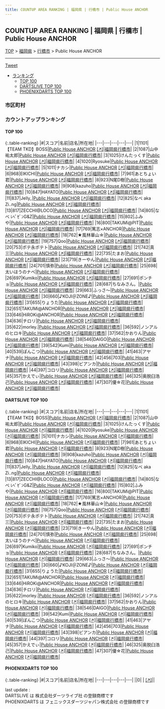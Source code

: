 ```yaml
---
title: COUNTUP AREA RANKING | 福岡県 | 行橋市 | Public House ANCHOR
---
```

## COUNTUP AREA RANKING | 福岡県 | 行橋市 | Public House ANCHOR

[TOP](/darts/rank/) > [福岡県](/darts/rank/福岡県/) > [行橋市](/darts/rank/福岡県/行橋市/) > Public House ANCHOR

___

<a href="https://twitter.com/share?ref_src=twsrc%5Etfw" data-text="COUNTUP AREA RANKING | 福岡県行橋市Public House ANCHOR" class="twitter-share-button" data-hashtags="DARTSLIVE,PHOENIXDARTS,darts,ダーツ" data-show-count="false">Tweet</a>

* [ランキング](#カウントアップランキング)
    * [TOP 100](#top-100)
    * [DARTSLIVE TOP 100](#dartslive-top-100)
    * [PHOENIXDARTS TOP 100](#phoenixdarts-top-100)

### 市区町村

<ul>

</ul>

### カウントアップランキング

#### TOP 100



{:.table-ranking}
|#|スコア|名前|店名|所在地|
|---|---|---|---|---|
|1|1101|<span class="rank-name-dl">【TEAM TKD】BOSS</span>|<a href="/darts/rank/shops/357ba635ce35b5da28032249b44395af.html">Public House ANCHOR</a> <a href="https://search.dartslive.com/jp/shop/357ba635ce35b5da28032249b44395af">[↗]</a>|<a href="/darts/rank/福岡県/行橋市">福岡県行橋市</a>|
|2|1087|<span class="rank-name-dl">山中 祐太郎</span>|<a href="/darts/rank/shops/357ba635ce35b5da28032249b44395af.html">Public House ANCHOR</a> <a href="https://search.dartslive.com/jp/shop/357ba635ce35b5da28032249b44395af">[↗]</a>|<a href="/darts/rank/福岡県/行橋市">福岡県行橋市</a>|
|3|1025|<span class="rank-name-dl">けんたっくす</span>|<a href="/darts/rank/shops/357ba635ce35b5da28032249b44395af.html">Public House ANCHOR</a> <a href="https://search.dartslive.com/jp/shop/357ba635ce35b5da28032249b44395af">[↗]</a>|<a href="/darts/rank/福岡県/行橋市">福岡県行橋市</a>|
|4|1020|<span class="rank-name-dl">Ryosuke</span>|<a href="/darts/rank/shops/357ba635ce35b5da28032249b44395af.html">Public House ANCHOR</a> <a href="https://search.dartslive.com/jp/shop/357ba635ce35b5da28032249b44395af">[↗]</a>|<a href="/darts/rank/福岡県/行橋市">福岡県行橋市</a>|
|5|1011|<span class="rank-name-dl">ナカシ</span>|<a href="/darts/rank/shops/357ba635ce35b5da28032249b44395af.html">Public House ANCHOR</a> <a href="https://search.dartslive.com/jp/shop/357ba635ce35b5da28032249b44395af">[↗]</a>|<a href="/darts/rank/福岡県/行橋市">福岡県行橋市</a>|
|6|968|<span class="rank-name-dl">EIKICHI</span>|<a href="/darts/rank/shops/357ba635ce35b5da28032249b44395af.html">Public House ANCHOR</a> <a href="https://search.dartslive.com/jp/shop/357ba635ce35b5da28032249b44395af">[↗]</a>|<a href="/darts/rank/福岡県/行橋市">福岡県行橋市</a>|
|7|961|<span class="rank-name-dl">あとちょい君</span>|<a href="/darts/rank/shops/357ba635ce35b5da28032249b44395af.html">Public House ANCHOR</a> <a href="https://search.dartslive.com/jp/shop/357ba635ce35b5da28032249b44395af">[↗]</a>|<a href="/darts/rank/福岡県/行橋市">福岡県行橋市</a>|
|8|923|<span class="rank-name-dl">N尾D樹</span>|<a href="/darts/rank/shops/357ba635ce35b5da28032249b44395af.html">Public House ANCHOR</a> <a href="https://search.dartslive.com/jp/shop/357ba635ce35b5da28032249b44395af">[↗]</a>|<a href="/darts/rank/福岡県/行橋市">福岡県行橋市</a>|
|9|908|<span class="rank-name-dl">kazuho</span>|<a href="/darts/rank/shops/357ba635ce35b5da28032249b44395af.html">Public House ANCHOR</a> <a href="https://search.dartslive.com/jp/shop/357ba635ce35b5da28032249b44395af">[↗]</a>|<a href="/darts/rank/福岡県/行橋市">福岡県行橋市</a>|
|10|847|<span class="rank-name-dl">HAYATO</span>|<a href="/darts/rank/shops/357ba635ce35b5da28032249b44395af.html">Public House ANCHOR</a> <a href="https://search.dartslive.com/jp/shop/357ba635ce35b5da28032249b44395af">[↗]</a>|<a href="/darts/rank/福岡県/行橋市">福岡県行橋市</a>|
|11|837|<span class="rank-name-dl">Jelly_</span>|<a href="/darts/rank/shops/357ba635ce35b5da28032249b44395af.html">Public House ANCHOR</a> <a href="https://search.dartslive.com/jp/shop/357ba635ce35b5da28032249b44395af">[↗]</a>|<a href="/darts/rank/福岡県/行橋市">福岡県行橋市</a>|
|12|825|<span class="rank-name-dl">なべ aka Zi..ng</span>|<a href="/darts/rank/shops/357ba635ce35b5da28032249b44395af.html">Public House ANCHOR</a> <a href="https://search.dartslive.com/jp/shop/357ba635ce35b5da28032249b44395af">[↗]</a>|<a href="/darts/rank/福岡県/行橋市">福岡県行橋市</a>|
|13|817|<span class="rank-name-dl">ZECCHI@LOCO</span>|<a href="/darts/rank/shops/357ba635ce35b5da28032249b44395af.html">Public House ANCHOR</a> <a href="https://search.dartslive.com/jp/shop/357ba635ce35b5da28032249b44395af">[↗]</a>|<a href="/darts/rank/福岡県/行橋市">福岡県行橋市</a>|
|14|805|<span class="rank-name-dl">なべ ﾚﾍﾟｾﾞﾝG&amp;Z</span>|<a href="/darts/rank/shops/357ba635ce35b5da28032249b44395af.html">Public House ANCHOR</a> <a href="https://search.dartslive.com/jp/shop/357ba635ce35b5da28032249b44395af">[↗]</a>|<a href="/darts/rank/福岡県/行橋市">福岡県行橋市</a>|
|15|802|<span class="rank-name-dl">ふみや</span>|<a href="/darts/rank/shops/357ba635ce35b5da28032249b44395af.html">Public House ANCHOR</a> <a href="https://search.dartslive.com/jp/shop/357ba635ce35b5da28032249b44395af">[↗]</a>|<a href="/darts/rank/福岡県/行橋市">福岡県行橋市</a>|
|16|800|<span class="rank-name-dl">TAKUMi@PIT</span>|<a href="/darts/rank/shops/357ba635ce35b5da28032249b44395af.html">Public House ANCHOR</a> <a href="https://search.dartslive.com/jp/shop/357ba635ce35b5da28032249b44395af">[↗]</a>|<a href="/darts/rank/福岡県/行橋市">福岡県行橋市</a>|
|17|769|<span class="rank-name-dl">篤志×ANCHOR</span>|<a href="/darts/rank/shops/357ba635ce35b5da28032249b44395af.html">Public House ANCHOR</a> <a href="https://search.dartslive.com/jp/shop/357ba635ce35b5da28032249b44395af">[↗]</a>|<a href="/darts/rank/福岡県/行橋市">福岡県行橋市</a>|
|18|762|<span class="rank-name-dl">★風林華山☆</span>|<a href="/darts/rank/shops/357ba635ce35b5da28032249b44395af.html">Public House ANCHOR</a> <a href="https://search.dartslive.com/jp/shop/357ba635ce35b5da28032249b44395af">[↗]</a>|<a href="/darts/rank/福岡県/行橋市">福岡県行橋市</a>|
|19|757|<span class="rank-name-dl">Qoo</span>|<a href="/darts/rank/shops/357ba635ce35b5da28032249b44395af.html">Public House ANCHOR</a> <a href="https://search.dartslive.com/jp/shop/357ba635ce35b5da28032249b44395af">[↗]</a>|<a href="/darts/rank/福岡県/行橋市">福岡県行橋市</a>|
|20|753|<span class="rank-name-dl">ポテ永ポテト</span>|<a href="/darts/rank/shops/357ba635ce35b5da28032249b44395af.html">Public House ANCHOR</a> <a href="https://search.dartslive.com/jp/shop/357ba635ce35b5da28032249b44395af">[↗]</a>|<a href="/darts/rank/福岡県/行橋市">福岡県行橋市</a>|
|21|742|<span class="rank-name-dl">真三</span>|<a href="/darts/rank/shops/357ba635ce35b5da28032249b44395af.html">Public House ANCHOR</a> <a href="https://search.dartslive.com/jp/shop/357ba635ce35b5da28032249b44395af">[↗]</a>|<a href="/darts/rank/福岡県/行橋市">福岡県行橋市</a>|
|22|735|<span class="rank-name-dl">たまお</span>|<a href="/darts/rank/shops/357ba635ce35b5da28032249b44395af.html">Public House ANCHOR</a> <a href="https://search.dartslive.com/jp/shop/357ba635ce35b5da28032249b44395af">[↗]</a>|<a href="/darts/rank/福岡県/行橋市">福岡県行橋市</a>|
|23|719|<span class="rank-name-dl">きーやん</span>|<a href="/darts/rank/shops/357ba635ce35b5da28032249b44395af.html">Public House ANCHOR</a> <a href="https://search.dartslive.com/jp/shop/357ba635ce35b5da28032249b44395af">[↗]</a>|<a href="/darts/rank/福岡県/行橋市">福岡県行橋市</a>|
|24|701|<span class="rank-name-dl">慎弥</span>|<a href="/darts/rank/shops/357ba635ce35b5da28032249b44395af.html">Public House ANCHOR</a> <a href="https://search.dartslive.com/jp/shop/357ba635ce35b5da28032249b44395af">[↗]</a>|<a href="/darts/rank/福岡県/行橋市">福岡県行橋市</a>|
|25|698|<span class="rank-name-dl">太いほうのナベ</span>|<a href="/darts/rank/shops/357ba635ce35b5da28032249b44395af.html">Public House ANCHOR</a> <a href="https://search.dartslive.com/jp/shop/357ba635ce35b5da28032249b44395af">[↗]</a>|<a href="/darts/rank/福岡県/行橋市">福岡県行橋市</a>|
|26|697|<span class="rank-name-dl">Kumiko</span>|<a href="/darts/rank/shops/357ba635ce35b5da28032249b44395af.html">Public House ANCHOR</a> <a href="https://search.dartslive.com/jp/shop/357ba635ce35b5da28032249b44395af">[↗]</a>|<a href="/darts/rank/福岡県/行橋市">福岡県行橋市</a>|
|27|691|<span class="rank-name-dl">ポンチョ</span>|<a href="/darts/rank/shops/357ba635ce35b5da28032249b44395af.html">Public House ANCHOR</a> <a href="https://search.dartslive.com/jp/shop/357ba635ce35b5da28032249b44395af">[↗]</a>|<a href="/darts/rank/福岡県/行橋市">福岡県行橋市</a>|
|28|687|<span class="rank-name-dl">ちなみさん。</span>|<a href="/darts/rank/shops/357ba635ce35b5da28032249b44395af.html">Public House ANCHOR</a> <a href="https://search.dartslive.com/jp/shop/357ba635ce35b5da28032249b44395af">[↗]</a>|<a href="/darts/rank/福岡県/行橋市">福岡県行橋市</a>|
|29|663|<span class="rank-name-dl">ふっさ～</span>|<a href="/darts/rank/shops/357ba635ce35b5da28032249b44395af.html">Public House ANCHOR</a> <a href="https://search.dartslive.com/jp/shop/357ba635ce35b5da28032249b44395af">[↗]</a>|<a href="/darts/rank/福岡県/行橋市">福岡県行橋市</a>|
|30|660|<span class="rank-name-dl">♪KOJI＠ZONE♪</span>|<a href="/darts/rank/shops/357ba635ce35b5da28032249b44395af.html">Public House ANCHOR</a> <a href="https://search.dartslive.com/jp/shop/357ba635ce35b5da28032249b44395af">[↗]</a>|<a href="/darts/rank/福岡県/行橋市">福岡県行橋市</a>|
|31|655|<span class="rank-name-dl">りょうた</span>|<a href="/darts/rank/shops/357ba635ce35b5da28032249b44395af.html">Public House ANCHOR</a> <a href="https://search.dartslive.com/jp/shop/357ba635ce35b5da28032249b44395af">[↗]</a>|<a href="/darts/rank/福岡県/行橋市">福岡県行橋市</a>|
|32|651|<span class="rank-name-dl">TAKUMi@ANCHOR</span>|<a href="/darts/rank/shops/357ba635ce35b5da28032249b44395af.html">Public House ANCHOR</a> <a href="https://search.dartslive.com/jp/shop/357ba635ce35b5da28032249b44395af">[↗]</a>|<a href="/darts/rank/福岡県/行橋市">福岡県行橋市</a>|
|33|646|<span class="rank-name-dl">HiROKi@ANCHOR</span>|<a href="/darts/rank/shops/357ba635ce35b5da28032249b44395af.html">Public House ANCHOR</a> <a href="https://search.dartslive.com/jp/shop/357ba635ce35b5da28032249b44395af">[↗]</a>|<a href="/darts/rank/福岡県/行橋市">福岡県行橋市</a>|
|34|636|<span class="rank-name-dl">チロリ</span>|<a href="/darts/rank/shops/357ba635ce35b5da28032249b44395af.html">Public House ANCHOR</a> <a href="https://search.dartslive.com/jp/shop/357ba635ce35b5da28032249b44395af">[↗]</a>|<a href="/darts/rank/福岡県/行橋市">福岡県行橋市</a>|
|35|622|<span class="rank-name-dl">morley.</span>|<a href="/darts/rank/shops/357ba635ce35b5da28032249b44395af.html">Public House ANCHOR</a> <a href="https://search.dartslive.com/jp/shop/357ba635ce35b5da28032249b44395af">[↗]</a>|<a href="/darts/rank/福岡県/行橋市">福岡県行橋市</a>|
|36|592|<span class="rank-name-dl">ノンアルのヒロキ</span>|<a href="/darts/rank/shops/357ba635ce35b5da28032249b44395af.html">Public House ANCHOR</a> <a href="https://search.dartslive.com/jp/shop/357ba635ce35b5da28032249b44395af">[↗]</a>|<a href="/darts/rank/福岡県/行橋市">福岡県行橋市</a>|
|37|562|<span class="rank-name-dl">かおりん</span>|<a href="/darts/rank/shops/357ba635ce35b5da28032249b44395af.html">Public House ANCHOR</a> <a href="https://search.dartslive.com/jp/shop/357ba635ce35b5da28032249b44395af">[↗]</a>|<a href="/darts/rank/福岡県/行橋市">福岡県行橋市</a>|
|38|546|<span class="rank-name-dl">DAIGO</span>|<a href="/darts/rank/shops/357ba635ce35b5da28032249b44395af.html">Public House ANCHOR</a> <a href="https://search.dartslive.com/jp/shop/357ba635ce35b5da28032249b44395af">[↗]</a>|<a href="/darts/rank/福岡県/行橋市">福岡県行橋市</a>|
|39|542|<span class="rank-name-dl">Kumi</span>|<a href="/darts/rank/shops/357ba635ce35b5da28032249b44395af.html">Public House ANCHOR</a> <a href="https://search.dartslive.com/jp/shop/357ba635ce35b5da28032249b44395af">[↗]</a>|<a href="/darts/rank/福岡県/行橋市">福岡県行橋市</a>|
|40|539|<span class="rank-name-dl">ぽんこつ</span>|<a href="/darts/rank/shops/357ba635ce35b5da28032249b44395af.html">Public House ANCHOR</a> <a href="https://search.dartslive.com/jp/shop/357ba635ce35b5da28032249b44395af">[↗]</a>|<a href="/darts/rank/福岡県/行橋市">福岡県行橋市</a>|
|41|463|<span class="rank-name-dl">アヤナ</span>|<a href="/darts/rank/shops/357ba635ce35b5da28032249b44395af.html">Public House ANCHOR</a> <a href="https://search.dartslive.com/jp/shop/357ba635ce35b5da28032249b44395af">[↗]</a>|<a href="/darts/rank/福岡県/行橋市">福岡県行橋市</a>|
|42|456|<span class="rank-name-dl">703</span>|<a href="/darts/rank/shops/357ba635ce35b5da28032249b44395af.html">Public House ANCHOR</a> <a href="https://search.dartslive.com/jp/shop/357ba635ce35b5da28032249b44395af">[↗]</a>|<a href="/darts/rank/福岡県/行橋市">福岡県行橋市</a>|
|43|398|<span class="rank-name-dl">ビアンカ</span>|<a href="/darts/rank/shops/357ba635ce35b5da28032249b44395af.html">Public House ANCHOR</a> <a href="https://search.dartslive.com/jp/shop/357ba635ce35b5da28032249b44395af">[↗]</a>|<a href="/darts/rank/福岡県/行橋市">福岡県行橋市</a>|
|44|397|<span class="rank-name-dl">コロリ</span>|<a href="/darts/rank/shops/357ba635ce35b5da28032249b44395af.html">Public House ANCHOR</a> <a href="https://search.dartslive.com/jp/shop/357ba635ce35b5da28032249b44395af">[↗]</a>|<a href="/darts/rank/福岡県/行橋市">福岡県行橋市</a>|
|45|357|<span class="rank-name-dl">かえでぃ</span>|<a href="/darts/rank/shops/357ba635ce35b5da28032249b44395af.html">Public House ANCHOR</a> <a href="https://search.dartslive.com/jp/shop/357ba635ce35b5da28032249b44395af">[↗]</a>|<a href="/darts/rank/福岡県/行橋市">福岡県行橋市</a>|
|46|325|<span class="rank-name-dl">奥脱臼浩己</span>|<a href="/darts/rank/shops/357ba635ce35b5da28032249b44395af.html">Public House ANCHOR</a> <a href="https://search.dartslive.com/jp/shop/357ba635ce35b5da28032249b44395af">[↗]</a>|<a href="/darts/rank/福岡県/行橋市">福岡県行橋市</a>|
|47|307|<span class="rank-name-dl">優☆花</span>|<a href="/darts/rank/shops/357ba635ce35b5da28032249b44395af.html">Public House ANCHOR</a> <a href="https://search.dartslive.com/jp/shop/357ba635ce35b5da28032249b44395af">[↗]</a>|<a href="/darts/rank/福岡県/行橋市">福岡県行橋市</a>|


#### DARTSLIVE TOP 100



{:.table-ranking}
|#|スコア|名前|店名|所在地|
|---|---|---|---|---|
|1|1101|<span class="rank-name-dl">【TEAM TKD】BOSS</span>|<a href="/darts/rank/shops/357ba635ce35b5da28032249b44395af.html">Public House ANCHOR</a> <a href="https://search.dartslive.com/jp/shop/357ba635ce35b5da28032249b44395af">[↗]</a>|<a href="/darts/rank/福岡県/行橋市">福岡県行橋市</a>|
|2|1087|<span class="rank-name-dl">山中 祐太郎</span>|<a href="/darts/rank/shops/357ba635ce35b5da28032249b44395af.html">Public House ANCHOR</a> <a href="https://search.dartslive.com/jp/shop/357ba635ce35b5da28032249b44395af">[↗]</a>|<a href="/darts/rank/福岡県/行橋市">福岡県行橋市</a>|
|3|1025|<span class="rank-name-dl">けんたっくす</span>|<a href="/darts/rank/shops/357ba635ce35b5da28032249b44395af.html">Public House ANCHOR</a> <a href="https://search.dartslive.com/jp/shop/357ba635ce35b5da28032249b44395af">[↗]</a>|<a href="/darts/rank/福岡県/行橋市">福岡県行橋市</a>|
|4|1020|<span class="rank-name-dl">Ryosuke</span>|<a href="/darts/rank/shops/357ba635ce35b5da28032249b44395af.html">Public House ANCHOR</a> <a href="https://search.dartslive.com/jp/shop/357ba635ce35b5da28032249b44395af">[↗]</a>|<a href="/darts/rank/福岡県/行橋市">福岡県行橋市</a>|
|5|1011|<span class="rank-name-dl">ナカシ</span>|<a href="/darts/rank/shops/357ba635ce35b5da28032249b44395af.html">Public House ANCHOR</a> <a href="https://search.dartslive.com/jp/shop/357ba635ce35b5da28032249b44395af">[↗]</a>|<a href="/darts/rank/福岡県/行橋市">福岡県行橋市</a>|
|6|968|<span class="rank-name-dl">EIKICHI</span>|<a href="/darts/rank/shops/357ba635ce35b5da28032249b44395af.html">Public House ANCHOR</a> <a href="https://search.dartslive.com/jp/shop/357ba635ce35b5da28032249b44395af">[↗]</a>|<a href="/darts/rank/福岡県/行橋市">福岡県行橋市</a>|
|7|961|<span class="rank-name-dl">あとちょい君</span>|<a href="/darts/rank/shops/357ba635ce35b5da28032249b44395af.html">Public House ANCHOR</a> <a href="https://search.dartslive.com/jp/shop/357ba635ce35b5da28032249b44395af">[↗]</a>|<a href="/darts/rank/福岡県/行橋市">福岡県行橋市</a>|
|8|923|<span class="rank-name-dl">N尾D樹</span>|<a href="/darts/rank/shops/357ba635ce35b5da28032249b44395af.html">Public House ANCHOR</a> <a href="https://search.dartslive.com/jp/shop/357ba635ce35b5da28032249b44395af">[↗]</a>|<a href="/darts/rank/福岡県/行橋市">福岡県行橋市</a>|
|9|908|<span class="rank-name-dl">kazuho</span>|<a href="/darts/rank/shops/357ba635ce35b5da28032249b44395af.html">Public House ANCHOR</a> <a href="https://search.dartslive.com/jp/shop/357ba635ce35b5da28032249b44395af">[↗]</a>|<a href="/darts/rank/福岡県/行橋市">福岡県行橋市</a>|
|10|847|<span class="rank-name-dl">HAYATO</span>|<a href="/darts/rank/shops/357ba635ce35b5da28032249b44395af.html">Public House ANCHOR</a> <a href="https://search.dartslive.com/jp/shop/357ba635ce35b5da28032249b44395af">[↗]</a>|<a href="/darts/rank/福岡県/行橋市">福岡県行橋市</a>|
|11|837|<span class="rank-name-dl">Jelly_</span>|<a href="/darts/rank/shops/357ba635ce35b5da28032249b44395af.html">Public House ANCHOR</a> <a href="https://search.dartslive.com/jp/shop/357ba635ce35b5da28032249b44395af">[↗]</a>|<a href="/darts/rank/福岡県/行橋市">福岡県行橋市</a>|
|12|825|<span class="rank-name-dl">なべ aka Zi..ng</span>|<a href="/darts/rank/shops/357ba635ce35b5da28032249b44395af.html">Public House ANCHOR</a> <a href="https://search.dartslive.com/jp/shop/357ba635ce35b5da28032249b44395af">[↗]</a>|<a href="/darts/rank/福岡県/行橋市">福岡県行橋市</a>|
|13|817|<span class="rank-name-dl">ZECCHI@LOCO</span>|<a href="/darts/rank/shops/357ba635ce35b5da28032249b44395af.html">Public House ANCHOR</a> <a href="https://search.dartslive.com/jp/shop/357ba635ce35b5da28032249b44395af">[↗]</a>|<a href="/darts/rank/福岡県/行橋市">福岡県行橋市</a>|
|14|805|<span class="rank-name-dl">なべ ﾚﾍﾟｾﾞﾝG&amp;Z</span>|<a href="/darts/rank/shops/357ba635ce35b5da28032249b44395af.html">Public House ANCHOR</a> <a href="https://search.dartslive.com/jp/shop/357ba635ce35b5da28032249b44395af">[↗]</a>|<a href="/darts/rank/福岡県/行橋市">福岡県行橋市</a>|
|15|802|<span class="rank-name-dl">ふみや</span>|<a href="/darts/rank/shops/357ba635ce35b5da28032249b44395af.html">Public House ANCHOR</a> <a href="https://search.dartslive.com/jp/shop/357ba635ce35b5da28032249b44395af">[↗]</a>|<a href="/darts/rank/福岡県/行橋市">福岡県行橋市</a>|
|16|800|<span class="rank-name-dl">TAKUMi@PIT</span>|<a href="/darts/rank/shops/357ba635ce35b5da28032249b44395af.html">Public House ANCHOR</a> <a href="https://search.dartslive.com/jp/shop/357ba635ce35b5da28032249b44395af">[↗]</a>|<a href="/darts/rank/福岡県/行橋市">福岡県行橋市</a>|
|17|769|<span class="rank-name-dl">篤志×ANCHOR</span>|<a href="/darts/rank/shops/357ba635ce35b5da28032249b44395af.html">Public House ANCHOR</a> <a href="https://search.dartslive.com/jp/shop/357ba635ce35b5da28032249b44395af">[↗]</a>|<a href="/darts/rank/福岡県/行橋市">福岡県行橋市</a>|
|18|762|<span class="rank-name-dl">★風林華山☆</span>|<a href="/darts/rank/shops/357ba635ce35b5da28032249b44395af.html">Public House ANCHOR</a> <a href="https://search.dartslive.com/jp/shop/357ba635ce35b5da28032249b44395af">[↗]</a>|<a href="/darts/rank/福岡県/行橋市">福岡県行橋市</a>|
|19|757|<span class="rank-name-dl">Qoo</span>|<a href="/darts/rank/shops/357ba635ce35b5da28032249b44395af.html">Public House ANCHOR</a> <a href="https://search.dartslive.com/jp/shop/357ba635ce35b5da28032249b44395af">[↗]</a>|<a href="/darts/rank/福岡県/行橋市">福岡県行橋市</a>|
|20|753|<span class="rank-name-dl">ポテ永ポテト</span>|<a href="/darts/rank/shops/357ba635ce35b5da28032249b44395af.html">Public House ANCHOR</a> <a href="https://search.dartslive.com/jp/shop/357ba635ce35b5da28032249b44395af">[↗]</a>|<a href="/darts/rank/福岡県/行橋市">福岡県行橋市</a>|
|21|742|<span class="rank-name-dl">真三</span>|<a href="/darts/rank/shops/357ba635ce35b5da28032249b44395af.html">Public House ANCHOR</a> <a href="https://search.dartslive.com/jp/shop/357ba635ce35b5da28032249b44395af">[↗]</a>|<a href="/darts/rank/福岡県/行橋市">福岡県行橋市</a>|
|22|735|<span class="rank-name-dl">たまお</span>|<a href="/darts/rank/shops/357ba635ce35b5da28032249b44395af.html">Public House ANCHOR</a> <a href="https://search.dartslive.com/jp/shop/357ba635ce35b5da28032249b44395af">[↗]</a>|<a href="/darts/rank/福岡県/行橋市">福岡県行橋市</a>|
|23|719|<span class="rank-name-dl">きーやん</span>|<a href="/darts/rank/shops/357ba635ce35b5da28032249b44395af.html">Public House ANCHOR</a> <a href="https://search.dartslive.com/jp/shop/357ba635ce35b5da28032249b44395af">[↗]</a>|<a href="/darts/rank/福岡県/行橋市">福岡県行橋市</a>|
|24|701|<span class="rank-name-dl">慎弥</span>|<a href="/darts/rank/shops/357ba635ce35b5da28032249b44395af.html">Public House ANCHOR</a> <a href="https://search.dartslive.com/jp/shop/357ba635ce35b5da28032249b44395af">[↗]</a>|<a href="/darts/rank/福岡県/行橋市">福岡県行橋市</a>|
|25|698|<span class="rank-name-dl">太いほうのナベ</span>|<a href="/darts/rank/shops/357ba635ce35b5da28032249b44395af.html">Public House ANCHOR</a> <a href="https://search.dartslive.com/jp/shop/357ba635ce35b5da28032249b44395af">[↗]</a>|<a href="/darts/rank/福岡県/行橋市">福岡県行橋市</a>|
|26|697|<span class="rank-name-dl">Kumiko</span>|<a href="/darts/rank/shops/357ba635ce35b5da28032249b44395af.html">Public House ANCHOR</a> <a href="https://search.dartslive.com/jp/shop/357ba635ce35b5da28032249b44395af">[↗]</a>|<a href="/darts/rank/福岡県/行橋市">福岡県行橋市</a>|
|27|691|<span class="rank-name-dl">ポンチョ</span>|<a href="/darts/rank/shops/357ba635ce35b5da28032249b44395af.html">Public House ANCHOR</a> <a href="https://search.dartslive.com/jp/shop/357ba635ce35b5da28032249b44395af">[↗]</a>|<a href="/darts/rank/福岡県/行橋市">福岡県行橋市</a>|
|28|687|<span class="rank-name-dl">ちなみさん。</span>|<a href="/darts/rank/shops/357ba635ce35b5da28032249b44395af.html">Public House ANCHOR</a> <a href="https://search.dartslive.com/jp/shop/357ba635ce35b5da28032249b44395af">[↗]</a>|<a href="/darts/rank/福岡県/行橋市">福岡県行橋市</a>|
|29|663|<span class="rank-name-dl">ふっさ～</span>|<a href="/darts/rank/shops/357ba635ce35b5da28032249b44395af.html">Public House ANCHOR</a> <a href="https://search.dartslive.com/jp/shop/357ba635ce35b5da28032249b44395af">[↗]</a>|<a href="/darts/rank/福岡県/行橋市">福岡県行橋市</a>|
|30|660|<span class="rank-name-dl">♪KOJI＠ZONE♪</span>|<a href="/darts/rank/shops/357ba635ce35b5da28032249b44395af.html">Public House ANCHOR</a> <a href="https://search.dartslive.com/jp/shop/357ba635ce35b5da28032249b44395af">[↗]</a>|<a href="/darts/rank/福岡県/行橋市">福岡県行橋市</a>|
|31|655|<span class="rank-name-dl">りょうた</span>|<a href="/darts/rank/shops/357ba635ce35b5da28032249b44395af.html">Public House ANCHOR</a> <a href="https://search.dartslive.com/jp/shop/357ba635ce35b5da28032249b44395af">[↗]</a>|<a href="/darts/rank/福岡県/行橋市">福岡県行橋市</a>|
|32|651|<span class="rank-name-dl">TAKUMi@ANCHOR</span>|<a href="/darts/rank/shops/357ba635ce35b5da28032249b44395af.html">Public House ANCHOR</a> <a href="https://search.dartslive.com/jp/shop/357ba635ce35b5da28032249b44395af">[↗]</a>|<a href="/darts/rank/福岡県/行橋市">福岡県行橋市</a>|
|33|646|<span class="rank-name-dl">HiROKi@ANCHOR</span>|<a href="/darts/rank/shops/357ba635ce35b5da28032249b44395af.html">Public House ANCHOR</a> <a href="https://search.dartslive.com/jp/shop/357ba635ce35b5da28032249b44395af">[↗]</a>|<a href="/darts/rank/福岡県/行橋市">福岡県行橋市</a>|
|34|636|<span class="rank-name-dl">チロリ</span>|<a href="/darts/rank/shops/357ba635ce35b5da28032249b44395af.html">Public House ANCHOR</a> <a href="https://search.dartslive.com/jp/shop/357ba635ce35b5da28032249b44395af">[↗]</a>|<a href="/darts/rank/福岡県/行橋市">福岡県行橋市</a>|
|35|622|<span class="rank-name-dl">morley.</span>|<a href="/darts/rank/shops/357ba635ce35b5da28032249b44395af.html">Public House ANCHOR</a> <a href="https://search.dartslive.com/jp/shop/357ba635ce35b5da28032249b44395af">[↗]</a>|<a href="/darts/rank/福岡県/行橋市">福岡県行橋市</a>|
|36|592|<span class="rank-name-dl">ノンアルのヒロキ</span>|<a href="/darts/rank/shops/357ba635ce35b5da28032249b44395af.html">Public House ANCHOR</a> <a href="https://search.dartslive.com/jp/shop/357ba635ce35b5da28032249b44395af">[↗]</a>|<a href="/darts/rank/福岡県/行橋市">福岡県行橋市</a>|
|37|562|<span class="rank-name-dl">かおりん</span>|<a href="/darts/rank/shops/357ba635ce35b5da28032249b44395af.html">Public House ANCHOR</a> <a href="https://search.dartslive.com/jp/shop/357ba635ce35b5da28032249b44395af">[↗]</a>|<a href="/darts/rank/福岡県/行橋市">福岡県行橋市</a>|
|38|546|<span class="rank-name-dl">DAIGO</span>|<a href="/darts/rank/shops/357ba635ce35b5da28032249b44395af.html">Public House ANCHOR</a> <a href="https://search.dartslive.com/jp/shop/357ba635ce35b5da28032249b44395af">[↗]</a>|<a href="/darts/rank/福岡県/行橋市">福岡県行橋市</a>|
|39|542|<span class="rank-name-dl">Kumi</span>|<a href="/darts/rank/shops/357ba635ce35b5da28032249b44395af.html">Public House ANCHOR</a> <a href="https://search.dartslive.com/jp/shop/357ba635ce35b5da28032249b44395af">[↗]</a>|<a href="/darts/rank/福岡県/行橋市">福岡県行橋市</a>|
|40|539|<span class="rank-name-dl">ぽんこつ</span>|<a href="/darts/rank/shops/357ba635ce35b5da28032249b44395af.html">Public House ANCHOR</a> <a href="https://search.dartslive.com/jp/shop/357ba635ce35b5da28032249b44395af">[↗]</a>|<a href="/darts/rank/福岡県/行橋市">福岡県行橋市</a>|
|41|463|<span class="rank-name-dl">アヤナ</span>|<a href="/darts/rank/shops/357ba635ce35b5da28032249b44395af.html">Public House ANCHOR</a> <a href="https://search.dartslive.com/jp/shop/357ba635ce35b5da28032249b44395af">[↗]</a>|<a href="/darts/rank/福岡県/行橋市">福岡県行橋市</a>|
|42|456|<span class="rank-name-dl">703</span>|<a href="/darts/rank/shops/357ba635ce35b5da28032249b44395af.html">Public House ANCHOR</a> <a href="https://search.dartslive.com/jp/shop/357ba635ce35b5da28032249b44395af">[↗]</a>|<a href="/darts/rank/福岡県/行橋市">福岡県行橋市</a>|
|43|398|<span class="rank-name-dl">ビアンカ</span>|<a href="/darts/rank/shops/357ba635ce35b5da28032249b44395af.html">Public House ANCHOR</a> <a href="https://search.dartslive.com/jp/shop/357ba635ce35b5da28032249b44395af">[↗]</a>|<a href="/darts/rank/福岡県/行橋市">福岡県行橋市</a>|
|44|397|<span class="rank-name-dl">コロリ</span>|<a href="/darts/rank/shops/357ba635ce35b5da28032249b44395af.html">Public House ANCHOR</a> <a href="https://search.dartslive.com/jp/shop/357ba635ce35b5da28032249b44395af">[↗]</a>|<a href="/darts/rank/福岡県/行橋市">福岡県行橋市</a>|
|45|357|<span class="rank-name-dl">かえでぃ</span>|<a href="/darts/rank/shops/357ba635ce35b5da28032249b44395af.html">Public House ANCHOR</a> <a href="https://search.dartslive.com/jp/shop/357ba635ce35b5da28032249b44395af">[↗]</a>|<a href="/darts/rank/福岡県/行橋市">福岡県行橋市</a>|
|46|325|<span class="rank-name-dl">奥脱臼浩己</span>|<a href="/darts/rank/shops/357ba635ce35b5da28032249b44395af.html">Public House ANCHOR</a> <a href="https://search.dartslive.com/jp/shop/357ba635ce35b5da28032249b44395af">[↗]</a>|<a href="/darts/rank/福岡県/行橋市">福岡県行橋市</a>|
|47|307|<span class="rank-name-dl">優☆花</span>|<a href="/darts/rank/shops/357ba635ce35b5da28032249b44395af.html">Public House ANCHOR</a> <a href="https://search.dartslive.com/jp/shop/357ba635ce35b5da28032249b44395af">[↗]</a>|<a href="/darts/rank/福岡県/行橋市">福岡県行橋市</a>|


#### PHOENIXDARTS TOP 100



{:.table-ranking}
|#|スコア|名前|店名|所在地|
|---|---|---|---|---|
||0|<span class="rank-name-dl"> </span>|<a href="/darts/rank/shops/.html"></a> <a href="">[↗]</a>|<a href="/darts/rank//"></a>|


<div class="footer border-top border-gray-light mt-5 pt-3 text-right text-gray">
    last update : <span style="font-weight: italic" id="foot_last_modified"></span><br />
    DARTSLIVE は 株式会社ダーツライブ社 の登録商標です<br />
    PHOENIXDARTS は フェニックスダーツジャパン株式会社 の登録商標です<br />
</div>

<script src="https://cdnjs.cloudflare.com/ajax/libs/jquery.tablesorter/2.31.3/js/jquery.tablesorter.min.js" integrity="sha512-qzgd5cYSZcosqpzpn7zF2ZId8f/8CHmFKZ8j7mU4OUXTNRd5g+ZHBPsgKEwoqxCtdQvExE5LprwwPAgoicguNg==" crossorigin="anonymous" referrerpolicy="no-referrer"></script>
<link rel="stylesheet" href="https://cdnjs.cloudflare.com/ajax/libs/jquery.tablesorter/2.31.3/css/theme.default.min.css" integrity="sha512-wghhOJkjQX0Lh3NSWvNKeZ0ZpNn+SPVXX1Qyc9OCaogADktxrBiBdKGDoqVUOyhStvMBmJQ8ZdMHiR3wuEq8+w==" crossorigin="anonymous" referrerpolicy="no-referrer" />
<script>
$(function() {
    $(".table-ranking").tablesorter({sortList:[[0, 0]]});
    $("#foot_last_modified").text(formatDate(new Date(document.lastModified), 'yyyy-MM-dd HH:mm:ss'));
});
</script>

<script async src="https://platform.twitter.com/widgets.js" charset="utf-8"></script>
